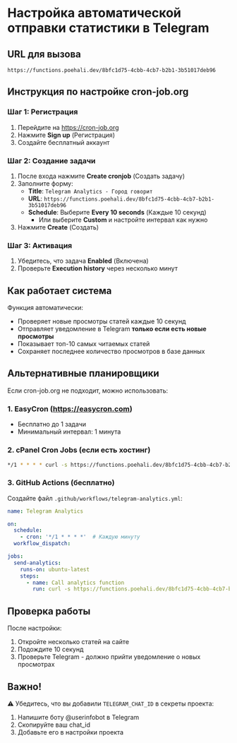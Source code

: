 # Настройка автоматической отправки статистики в Telegram

## URL для вызова
```
https://functions.poehali.dev/8bfc1d75-4cbb-4cb7-b2b1-3b51017deb96
```

## Инструкция по настройке cron-job.org

### Шаг 1: Регистрация
1. Перейдите на https://cron-job.org
2. Нажмите **Sign up** (Регистрация)
3. Создайте бесплатный аккаунт

### Шаг 2: Создание задачи
1. После входа нажмите **Create cronjob** (Создать задачу)
2. Заполните форму:
   - **Title**: `Telegram Analytics - Город говорит`
   - **URL**: `https://functions.poehali.dev/8bfc1d75-4cbb-4cb7-b2b1-3b51017deb96`
   - **Schedule**: Выберите **Every 10 seconds** (Каждые 10 секунд)
     - Или выберите **Custom** и настройте интервал как нужно
3. Нажмите **Create** (Создать)

### Шаг 3: Активация
1. Убедитесь, что задача **Enabled** (Включена)
2. Проверьте **Execution history** через несколько минут

## Как работает система

Функция автоматически:
- Проверяет новые просмотры статей каждые 10 секунд
- Отправляет уведомление в Telegram **только если есть новые просмотры**
- Показывает топ-10 самых читаемых статей
- Сохраняет последнее количество просмотров в базе данных

## Альтернативные планировщики

Если cron-job.org не подходит, можно использовать:

### 1. EasyCron (https://easycron.com)
- Бесплатно до 1 задачи
- Минимальный интервал: 1 минута

### 2. cPanel Cron Jobs (если есть хостинг)
```bash
*/1 * * * * curl -s https://functions.poehali.dev/8bfc1d75-4cbb-4cb7-b2b1-3b51017deb96
```

### 3. GitHub Actions (бесплатно)
Создайте файл `.github/workflows/telegram-analytics.yml`:
```yaml
name: Telegram Analytics

on:
  schedule:
    - cron: '*/1 * * * *'  # Каждую минуту
  workflow_dispatch:

jobs:
  send-analytics:
    runs-on: ubuntu-latest
    steps:
      - name: Call analytics function
        run: curl -s https://functions.poehali.dev/8bfc1d75-4cbb-4cb7-b2b1-3b51017deb96
```

## Проверка работы

После настройки:
1. Откройте несколько статей на сайте
2. Подождите 10 секунд
3. Проверьте Telegram - должно прийти уведомление о новых просмотрах

## Важно!

⚠️ Убедитесь, что вы добавили `TELEGRAM_CHAT_ID` в секреты проекта:
1. Напишите боту @userinfobot в Telegram
2. Скопируйте ваш chat_id
3. Добавьте его в настройки проекта
